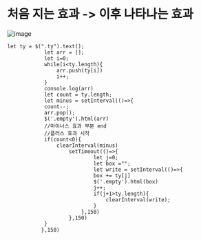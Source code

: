 # 처음 지는 효과 -> 이후 나타나는 효과

![image](https://user-images.githubusercontent.com/85022962/133952349-7cb0b9d7-d6f8-4c4a-af98-489c6ada5446.png)


    let ty = $(".ty").text();
                let arr = [];
                let i=0;
                while(i<ty.length){
                    arr.push(ty[i])
                    i++;
                }
                console.log(arr)
                let count = ty.length;
                let minus = setInterval(()=>{
                count--;
                arr.pop();
                $('.empty').html(arr)
                //마이너스 효과 부분 end
                //플러스 효과 시작
                if(count<0){
                    clearInterval(minus)
                        setTimeout(()=>{
                                let j=0;
                                let box ="";
                                let write = setInterval(()=>{
                                box += ty[j]
                                $('.empty').html(box)
                                j++;
                                if(j+1>ty.length){
                                    clearInterval(write);
                                }
                            },150)
                        },150)
                }
               },150)
